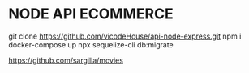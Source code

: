 # NODE API ECOMMERCE

git clone https://github.com/vicodeHouse/api-node-express.git
npm i 
docker-compose up
npx sequelize-cli db:migrate

https://github.com/sargilla/movies